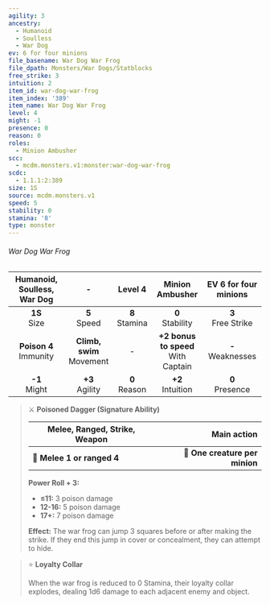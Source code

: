 ```yaml
---
agility: 3
ancestry:
  - Humanoid
  - Soulless
  - War Dog
ev: 6 for four minions
file_basename: War Dog War Frog
file_dpath: Monsters/War Dogs/Statblocks
free_strike: 3
intuition: 2
item_id: war-dog-war-frog
item_index: '389'
item_name: War Dog War Frog
level: 4
might: -1
presence: 0
reason: 0
roles:
  - Minion Ambusher
scc:
  - mcdm.monsters.v1:monster:war-dog-war-frog
scdc:
  - 1.1.1:2:389
size: 1S
source: mcdm.monsters.v1
speed: 5
stability: 0
stamina: '8'
type: monster
---
```


###### War Dog War Frog

| Humanoid, Soulless, War Dog |               -               |      Level 4       |             Minion Ambusher             | EV 6 for four minions  |
| :-------------------------: | :---------------------------: | :----------------: | :-------------------------------------: | :--------------------: |
|      **1S**<br/> Size       |       **5**<br/> Speed        | **8**<br/> Stamina |          **0**<br/> Stability           | **3**<br/> Free Strike |
| **Poison 4**<br/> Immunity  | **Climb, swim**<br/> Movement |         -          | **+2 bonus to speed**<br/> With Captain | **-**<br/> Weaknesses  |
|      **-1**<br/> Might      |      **+3**<br/> Agility      | **0**<br/> Reason  |          **+2**<br/> Intuition          |  **0**<br/> Presence   |

<!-- -->
> ⚔️ **Poisoned Dagger (Signature Ability)**
>
> | **Melee, Ranged, Strike, Weapon** |                **Main action** |
> | --------------------------------- | -----------------------------: |
> | **📏 Melee 1 or ranged 4**        | **🎯 One creature per minion** |
>
> **Power Roll + 3:**
>
> - **≤11:** 3 poison damage
> - **12-16:** 5 poison damage
> - **17+:** 7 poison damage
>
> **Effect:** The war frog can jump 3 squares before or after making the strike. If they end this jump in cover or concealment, they can attempt to hide.

<!-- -->
> ⭐️ **Loyalty Collar**
>
> When the war frog is reduced to 0 Stamina, their loyalty collar explodes, dealing 1d6 damage to each adjacent enemy and object.
